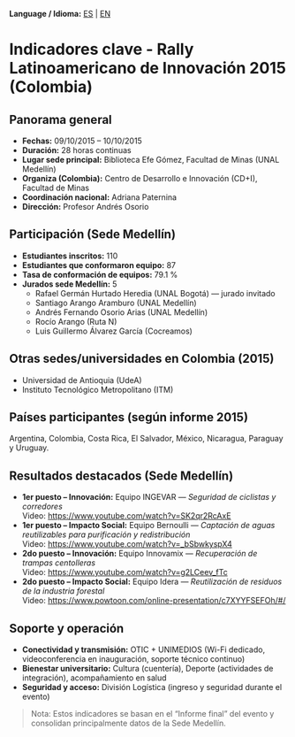 **Language / Idioma:** [ES](../es/09_Indicadores_Clave.md) | [EN](../en/09_Key_Indicators.md)

# Indicadores clave - Rally Latinoamericano de Innovación 2015 (Colombia)

## Panorama general
- **Fechas:** 09/10/2015 – 10/10/2015  
- **Duración:** 28 horas continuas  
- **Lugar sede principal:** Biblioteca Efe Gómez, Facultad de Minas (UNAL Medellín)  
- **Organiza (Colombia):** Centro de Desarrollo e Innovación (CD+I), Facultad de Minas  
- **Coordinación nacional:** Adriana Paternina  
- **Dirección:** Profesor Andrés Osorio

## Participación (Sede Medellín)
- **Estudiantes inscritos:** 110  
- **Estudiantes que conformaron equipo:** 87  
- **Tasa de conformación de equipos:** 79.1 %  
- **Jurados sede Medellín:** 5  
  - Rafael Germán Hurtado Heredia (UNAL Bogotá) — jurado invitado  
  - Santiago Arango Aramburo (UNAL Medellín)  
  - Andrés Fernando Osorio Arias (UNAL Medellín)  
  - Rocío Arango (Ruta N)  
  - Luis Guillermo Álvarez García (Cocreamos)

## Otras sedes/universidades en Colombia (2015)
- Universidad de Antioquia (UdeA)  
- Instituto Tecnológico Metropolitano (ITM)

## Países participantes (según informe 2015)
Argentina, Colombia, Costa Rica, El Salvador, México, Nicaragua, Paraguay y Uruguay.

## Resultados destacados (Sede Medellín)
- **1er puesto – Innovación:** Equipo INGEVAR — *Seguridad de ciclistas y corredores*  
  Video: https://www.youtube.com/watch?v=SK2qr2RcAxE  
- **1er puesto – Impacto Social:** Equipo Bernoulli — *Captación de aguas reutilizables para purificación y redistribución*  
  Video: https://www.youtube.com/watch?v=_bSbwkyspX4  
- **2do puesto – Innovación:** Equipo Innovamix — *Recuperación de trampas centolleras*  
  Video: https://www.youtube.com/watch?v=g2LCeev_fTc  
- **2do puesto – Impacto Social:** Equipo Idera — *Reutilización de residuos de la industria forestal*  
  Video: https://www.powtoon.com/online-presentation/c7XYYFSEFOh/#/

## Soporte y operación
- **Conectividad y transmisión:** OTIC + UNIMEDIOS (Wi-Fi dedicado, videoconferencia en inauguración, soporte técnico continuo)  
- **Bienestar universitario:** Cultura (cuentería), Deporte (actividades de integración), acompañamiento en salud  
- **Seguridad y acceso:** División Logística (ingreso y seguridad durante el evento)

> Nota: Estos indicadores se basan en el “Informe final” del evento y consolidan principalmente datos de la Sede Medellín.
